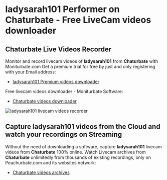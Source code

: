 # ladysarah101 Performer on Chaturbate - Free LiveCam videos downloader

## Chaturbate Live Videos Recorder

Monitor and record livecam videos of **ladysarah101** from **Chaturbate** with Moniturbate.com
Get a premium trial for free by just and only registering with your Email address:
* [ladysarah101 Premium videos downloader](https://moniturbate.com/request-demo-licence-key.html)

Free livecam videos downloader - Moniturbate Software:
* [Chaturbate videos downloader](https://moniturbate.com/moniturbate-download-software.html)

![ladysarah101 livecam videos recorder](https://peachurnet.com/templates/moniturbate-software.png)


## Capture ladysarah101 videos from the Cloud and watch your recordings on Streaming

Without the need of downloading a software, capture **ladysarah101** livecam videos from **Chaturbate** 100% online.
Watch Livecam archives from **Chaturbate** unlimitedly from thousands of existing recordings, only on Peachurbate.com and its websites network:
* [Chaturbate videos archives](https://peachurnet.com/)